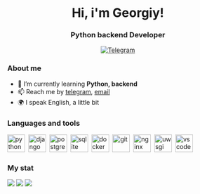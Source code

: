 <div id="header" align="center">
	<h1>Hi, i'm Georgiy!</h1>
	<h3>Python backend Developer</h3>
</div>

<div id="socials" align="center">
	<a href="https://t.me/ikleizi">
		<img src="https://img.shields.io/badge/Telegram-blue?style=for-the-badge&logo=telegram&logoColor=white" alt="Telegram"/>
	</a>
</div>

### About me
- 🌱 I’m currently learning **Python, backend**
- 📫 Reach me by [telegram](https://t.me/ikleizi), [email](mailto:ikuz57@gmail.com)
- 🌍 I speak English, a little bit

### Languages and tools
<div id="languages" align="left">
    <img src="https://cdn.jsdelivr.net/gh/devicons/devicon/icons/python/python-original.svg" title="python" width="40" height="40"/>&nbsp;
    <img src="https://cdn.jsdelivr.net/gh/devicons/devicon/icons/django/django-plain.svg" title="django" width="40" height="40"/>&nbsp;
    <img src="https://cdn.jsdelivr.net/gh/devicons/devicon/icons/postgresql/postgresql-original.svg" title="postgres" width="40" height="40"/>&nbsp;
    <img src="https://cdn.jsdelivr.net/gh/devicons/devicon/icons/sqlite/sqlite-original.svg" title="sqlite" width="40" height="40"/>&nbsp;
    <img src="https://cdn.jsdelivr.net/gh/devicons/devicon/icons/docker/docker-original.svg" title="docker" width="40" height="40"/>&nbsp;
    <img src="https://cdn.jsdelivr.net/gh/devicons/devicon/icons/git/git-original.svg" title="git" width="40" height="40"/>&nbsp;
    <img src="https://cdn.jsdelivr.net/gh/devicons/devicon/icons/nginx/nginx-original.svg" title="nginx" width="40" height="40"/>&nbsp;
    <img src="https://cdn.jsdelivr.net/gh/devicons/devicon/icons/uwsgi/uwsgi-original.svg" title="uwsgi" width="40" height="40"/>&nbsp;
    <img src="https://cdn.jsdelivr.net/gh/devicons/devicon/icons/vscode/vscode-original.svg" title="vscode" width="40" height="40"/>&nbsp;
          
</div>

### My stat
<div id="stat" align="left">
    <img src="http://github-profile-summary-cards.vercel.app/api/cards/profile-details?username=ikuz57&theme=moonlight"/>
    <img src="http://github-profile-summary-cards.vercel.app/api/cards/repos-per-language?username=ikuz57&theme=moonlight"/>
    <img src="http://github-profile-summary-cards.vercel.app/api/cards/stats?username=ikuz57&theme=moonlight"/>
</div>